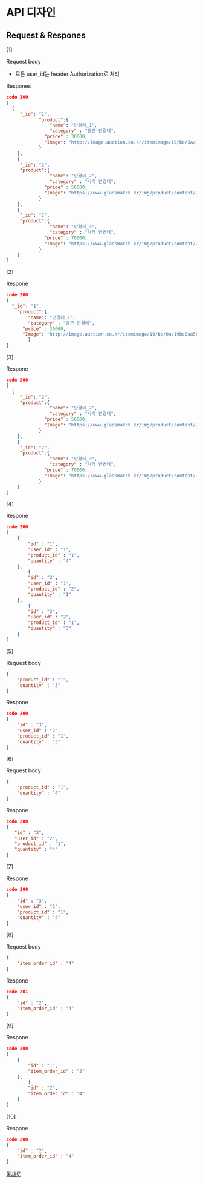 # API 디자인

## Request & Respones

[1]

Request body

- 모든 user_id는 header Authorization로 처리

Respones

```json
code 200
[
  {
     "_id": "1",
			"product":{
				"name": "안경테_1",
				"category" : "둥근 안경테",
			  "price" : 30000,
			  "Image": "http://image.auction.co.kr/itemimage/19/bc/0a/19bc0aa5b6.jpg"
			}
	},
	{
     "_id": "2",
     "product":{
				"name": "안경테_2",
				"category" : "사각 안경테",
			  "price" : 50000,
			  "Image": "https://www.glassmatch.kr/img/product/content/217-855.jpg"
			}
	},
	{
     "_id": "2",
     "product":{
				"name": "안경테_3",
				"category" : "사각 안경테",
			  "price" : 70000,
			  "Image": "https://www.glassmatch.kr/img/product/content/217-855.jpg"
			}
	}
]
```

[2]

Respone

```json
code 200
{
  "_id": "1",
	"product":{
		"name": "안경테_1",
		"category" : "둥근 안경테",
	  "price" : 30000,
	  "Image": "http://image.auction.co.kr/itemimage/19/bc/0a/19bc0aa5b6.jpg"
		}
}
```

[3]

Respone

```json
code 200
[
  {
     "_id": "2",
     "product":{
				"name": "안경테_2",
				"category" : "사각 안경테",
			  "price" : 50000,
			  "Image": "https://www.glassmatch.kr/img/product/content/217-855.jpg"
			}
	},
	{
     "_id": "2",
     "product":{
				"name": "안경테_3",
				"category" : "사각 안경테",
			  "price" : 70000,
			  "Image": "https://www.glassmatch.kr/img/product/content/217-855.jpg"
			}
	}
]
```

[4]

Respone

```json
code 200
[
    {
        "id" : "1",
        "user_id" : "1",
        "product_id" : "1",
        "quantity" : "4"
    },
		{
        "id" : "2",
        "user_id" : "1",
        "product_id" : "2",
        "quantity" : "1"
    },
		{
        "id" : "3",
        "user_id" : "2",
        "product_id" : "1",
        "quantity" : "3"
    }
]
```

[5]

Request body

```json
{
	"product_id" : "1",
	"quantity" : "3"
}
```

Respone

```json
code 200
{
    "id" : "3",
    "user_id" : "2",
    "product_id" : "1",
    "quantity" : "3"
}
```

[6]

Request body

```json
{
	"product_id" : "1",
	"quantity" : "4"
}
```

Respone

```json
code 200
{
   "id" : "3",
   "user_id" : "2",
   "product_id" : "1",
   "quantity" : "4"
}
```

[7]

Respone

```json
code 200
{
    "id" : "3",
    "user_id" : "2",
    "product_id" : "1",
    "quantity" : "4"
}
```

[8]

Request body

```json
{
	"item_order_id" : "4"
}
```

Respone

```json
code 201
{
    "id" : "2",
    "item_order_id" : "4"
}
```

[9]

Respone

```json
code 200
[
    {
        "id" : "1",
        "item_order_id" : "2"
    },
		{
        "id" : "2",
        "item_order_id" : "4"
    }
]
```

[10]

Respone

```json
code 200
{
    "id" : "2",
    "item_order_id" : "4"
}
```

[목차로](https://www.notion.so/Project-01-WAS-90370889e22f48acba4168c86d6bd901)
